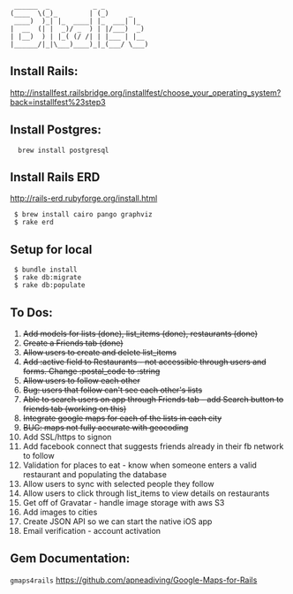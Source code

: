      ______  _           _ _
    (____  \(_)_        | (_)     _
     ____)  )_| |_  ____| |_  ___| |_
    |  __  (| |  _)/ _  ) | |/___)  _)
    | |__)  ) | |_( (/ /| | |___ | |__
    |______/|_|\___)____)_|_(___/ \___)


Install Rails:
----------------
http://installfest.railsbridge.org/installfest/choose_your_operating_system?back=installfest%23step3


Install Postgres:
-----------------
      brew install postgresql

Install Rails ERD
-----------------
http://rails-erd.rubyforge.org/install.html

     $ brew install cairo pango graphviz
     $ rake erd

Setup for local
---------------
     $ bundle install
     $ rake db:migrate
     $ rake db:populate

To Dos:
--------

1. ~~Add models for lists (done), list_items (done), restaurants (done)~~
2. ~~Create a Friends tab (done)~~
2. ~~Allow users to create and delete list_items~~
2. ~~Add :active field to Restaurants - not accessible through users and forms. Change :postal_code to :string~~
2. ~~Allow users to follow each other~~
2. ~~Bug: users that follow can't see each other's lists~~
3. ~~Able to search users on app through Friends tab - add Search button to friends tab (working on this)~~
4. ~~Integrate google maps for each of the lists in each city~~
5. ~~BUG: maps not fully accurate with geocoding~~
2. Add SSL/https to signon
4. Add facebook connect that suggests friends already in their fb network to follow
2. Validation for places to eat - know when someone enters a valid restaurant and populating the database
3. Allow users to sync with selected people they follow
2. Allow users to click through list_items to view details on restaurants
5. Get off of Gravatar - handle image storage with aws S3
6. Add images to cities
2. Create JSON API so we can start the native iOS app
2. Email verification - account activation


Gem Documentation:
-------------------
`gmaps4rails` https://github.com/apneadiving/Google-Maps-for-Rails
